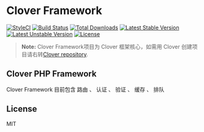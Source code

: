 # Clover Framework

[![StyleCI](https://styleci.io/repos/87076678/shield?style=flat)](https://styleci.io/repos/7548986)
[![Build Status](https://travis-ci.org/clover/framework.svg)](https://travis-ci.org/clovers/framework)
[![Total Downloads](https://poser.pugx.org/clovers/framework/d/total.svg)](https://packagist.org/packages/clovers/framework)
[![Latest Stable Version](https://poser.pugx.org/clovers/framework/v/stable.svg)](https://packagist.org/packages/clovers/framework)
[![Latest Unstable Version](https://poser.pugx.org/clovers/framework/v/unstable.svg)](https://packagist.org/packages/clover/framework)
[![License](https://poser.pugx.org/clovers/framework/license.svg)](https://packagist.org/packages/clover/framework)

> **Note:** Clover Framework项目为 Clover 框架核心，如需用 Clover 创建项目请右转[Clover repository](https://github.com/donghaichen/clover).

## Clover PHP Framework

Clover Framework 目前包含 路由 、 认证 、 验证 、 缓存 、 排队

## License

MIT

